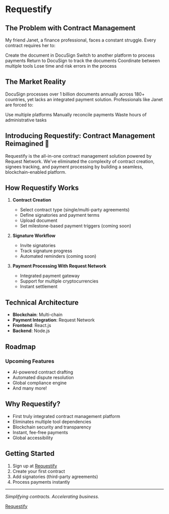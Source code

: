 # Requestify 

## The Problem with Contract Management

My friend Janet, a finance professional, faces a constant struggle. Every contract requires her to:

Create the document in DocuSign
Switch to another platform to process payments
Return to DocuSign to track the documents
Coordinate between multiple tools
Lose time and risk errors in the process

## The Market Reality
DocuSign processes over 1 billion documents annually across 180+ countries, yet lacks an integrated payment solution. Professionals like Janet are forced to:

Use multiple platforms
Manually reconcile payments
Waste hours of administrative tasks

## Introducing Requestify: Contract Management Reimagined 🚀

Requestify is the all-in-one contract management solution powered by Request Network. We've eliminated the complexity of contract creation, signees tracking, and payment processing by building a seamless, blockchain-enabled platform.

## How Requestify Works

1. **Contract Creation**
   - Select contract type (single/multi-party agreements)
   - Define signatories and payment terms
   - Upload document
   - Set milestone-based payment triggers (coming soon)

2. **Signature Workflow**
   - Invite signatories
   - Track signature progress
   - Automated reminders (coming soon)

3. **Payment Processing With Request Network**
   - Integrated payment gateway
   - Support for multiple cryptocurrencies
   - Instant settlement
  

## Technical Architecture

- **Blockchain**: Multi-chain
- **Payment Integration**: Request Network
- **Frontend**: React.js
- **Backend**: Node.js

## Roadmap

### Upcoming Features
- AI-powered contract drafting
- Automated dispute resolution
- Global compliance engine
- And many more!

## Why Requestify?

- First truly integrated contract management platform
- Eliminates multiple tool dependencies
- Blockchain security and transparency
- Instant, fee-free payments
- Global accessibility

## Getting Started

1. Sign up at [Requestify](https://requestify-five.vercel.app)
2. Create your first contract
3. Add signatories (third-party agreements)
4. Process payments instantly

---

*Simplifying contracts. Accelerating business.*

[Requestify](https://requestify-five.vercel.app)